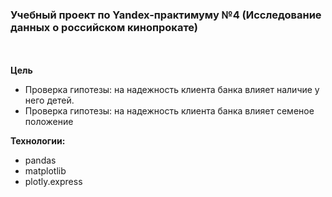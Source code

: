 ﻿### Учебный проект по Yandex-практимуму №4 (Исследование данных о российском кинопрокате)
<br></br>
**Цель**
- Проверка гипотезы: на надежность клиента банка влияет наличие у него детей.
- Проверка гипотезы: на надежность клиента банка влияет семеное положение

**Технологии:**   
- pandas
- matplotlib
- plotly.express
